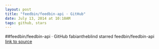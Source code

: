 ```yaml
---
layout: post
title: "feedbin/feedbin-api · GitHub"
date: July 13, 2014 at 10:10AM
tags: github, stars
---
```

##feedbin/feedbin-api · GitHub
fabiantheblind starred feedbin/feedbin-api
[link to source](http://ift.tt/1qUYVax) 
